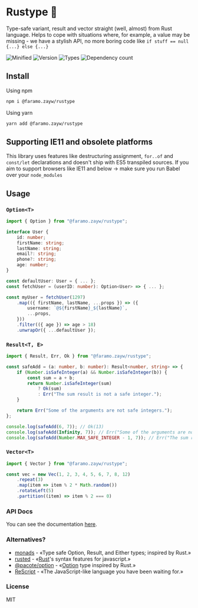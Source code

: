 # Rustype 🦀

Type-safe variant, result and vector straight (well, almost) from Rust language.  Helps to cope with situations where, for example, a value may be missing - we have a stylish API, no more boring code like `if stuff == null {...} else {...}` 

![Minified](https://badgen.net/bundlephobia/min/@faramo.zayw/rustype)
![Version](https://badgen.net/npm/v/@faramo.zayw/rustype)
![Types](https://badgen.net/npm/types/@faramo.zayw/rustype)
![Dependency count](https://badgen.net/bundlephobia/dependency-count/@faramo.zayw/rustype)

## Install

Using npm

```sh
npm i @faramo.zayw/rustype
```

Using yarn

```sh
yarn add @faramo.zayw/rustype
```

## Supporting IE11 and obsolete platforms

This library uses features like destructuring assignment, `for..of` and `const/let` declarations and doesn't ship with ES5 transpiled sources. If you aim to support browsers like IE11 and below → make sure you run Babel over your `node_modules`

## Usage

### `Option<T>`

```ts
import { Option } from "@faramo.zayw/rustype";

interface User {
	id: number;
	firstName: string;
	lastName: string;
	email?: string;
	phone?: string;
	age: number;
}

const defaultUser: User = { ... };
const fetchUser = (userID: number): Option<User> => { ... };

const myUser = fetchUser(1297)
	.map(({ firstName, lastName, ...props }) => ({
		username: `@${firstName}_${lastName}`,
		...props,
	}))
	.filter(({ age }) => age > 18)
	.unwrapOr({ ...defaultUser });
```

### `Result<T, E>`

```ts
import { Result, Err, Ok } from "@faramo.zayw/rustype";

const safeAdd = (a: number, b: number): Result<number, string> => {
	if (Number.isSafeInteger(a) && Number.isSafeInteger(b)) {
		const sum = a + b;
		return Number.isSafeInteger(sum)
			? Ok(sum)
			: Err("The sum result is not a safe integer.");
	}

	return Err("Some of the arguments are not safe integers.");
};

console.log(safeAdd(6, 7)); // Ok(13)
console.log(safeAdd(Infinity, 7)); // Err("Some of the arguments are not safe integers.")
console.log(safeAdd(Number.MAX_SAFE_INTEGER - 1, 7)); // Err("The sum result is not a safe integer.");
```

### `Vector<T>`

```ts
import { Vector } from "@faramo.zayw/rustype";

const vec = new Vec(1, 2, 3, 4, 5, 6, 7, 8, 12)
	.repeat(3)
	.map(item => item % 2 * Math.random())
	.rotateLeft(5)
	.partition((item) => item % 2 === 0)
```

### API Docs

You can see the documentation [here](https://rustype.vercel.app/).

### Alternatives?

- [monads](https://github.com/hqoss/monads) - «Type safe Option, Result, and Either types; inspired by Rust.»
- [rusted](https://github.com/pocka/rusted) - «[Rust](https://github.com/rust-lang/rust)'s syntax features for javascript.»
- [@pacote/option](https://www.npmjs.com/package/@pacote/option) - «[Option](https://doc.rust-lang.org/std/option/enum.Option.html) type inspired by Rust.»
- [ReScript](https://rescript-lang.org/) - «The JavaScript-like language you have been waiting for.»

### License

MIT
